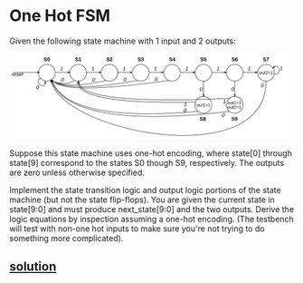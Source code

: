 # One Hot FSM

Given the following state machine with 1 input and 2 outputs:

![alt text](image.png)

Suppose this state machine uses one-hot encoding, where state[0] through state[9] correspond to the states S0 though S9, respectively. The outputs are zero unless otherwise specified.

Implement the state transition logic and output logic portions of the state machine (but not the state flip-flops). You are given the current state in state[9:0] and must produce next_state[9:0] and the two outputs. Derive the logic equations by inspection assuming a one-hot encoding. (The testbench will test with non-one hot inputs to make sure you're not trying to do something more complicated).

## [solution](solution_verilog.v)
